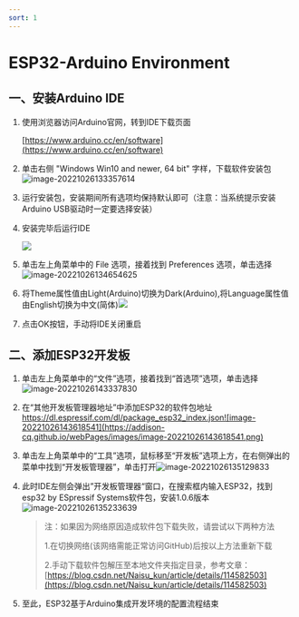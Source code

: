```yaml
---
sort: 1
---
```


# ESP32-Arduino Environment

## 一、安装Arduino IDE

1. 使用浏览器访问Arduino官网，转到IDE下载页面

   [https://www.arduino.cc/en/software](https://www.arduino.cc/en/software)

2. 单击右侧 "Windows Win10 and newer, 64 bit" 字样，下载软件安装包![image-20221026133357614](https://addison-cq.github.io/webPages/images/image-20221026133357614.png)

3. 运行安装包，安装期间所有选项均保持默认即可（注意：当系统提示安装Arduino USB驱动时一定要选择安装）

4. 安装完毕后运行IDE

   ![](https://addison-cq.github.io/webPages/images/image-20221026134401687.png)

5. 单击左上角菜单中的 File 选项，接着找到 Preferences 选项，单击选择![image-20221026134654625](https://addison-cq.github.io/webPages/images/image-20221026134654625.png)

6. 将Theme属性值由Light(Arduino)切换为Dark(Arduino),将Language属性值由English切换为中文(简体)![](https://addison-cq.github.io/webPages/images/image-20221026142848187.png)

7. 点击OK按钮，手动将IDE关闭重启

## 二、添加ESP32开发板

1. 单击左上角菜单中的“文件”选项，接着找到“首选项”选项，单击选择![image-20221026143337830](https://addison-cq.github.io/webPages/images/image-20221026143337830.png)

2. 在“其他开发板管理器地址”中添加ESP32的软件包地址   https://dl.espressif.com/dl/package_esp32_index.json![image-20221026143618541](https://addison-cq.github.io/webPages/images/image-20221026143618541.png)

3. 单击左上角菜单中的“工具”选项，鼠标移至“开发板”选项上方，在右侧弹出的菜单中找到“开发板管理器”，单击打开![image-20221026135129833](https://addison-cq.github.io/webPages/images/image-20221026135129833.png)

4. 此时IDE左侧会弹出”开发板管理器“窗口，在搜索框内输入ESP32，找到esp32 by ESpressif Systems软件包，安装1.0.6版本![image-20221026135233639](https://addison-cq.github.io/webPages/images/image-20221026135233639.png)           

   > 注：如果因为网络原因造成软件包下载失败，请尝试以下两种方法
   >
   > 1.在切换网络(该网络需能正常访问GitHub)后按以上方法重新下载
   >
   > 2.手动下载软件包解压至本地文件夹指定目录，参考文章：[https://blog.csdn.net/Naisu_kun/article/details/114582503](https://blog.csdn.net/Naisu_kun/article/details/114582503)

5. 至此，ESP32基于Arduino集成开发环境的配置流程结束
